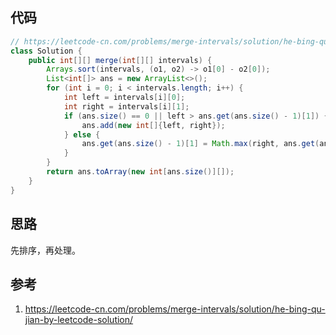 ## 代码

```java
// https://leetcode-cn.com/problems/merge-intervals/solution/he-bing-qu-jian-by-leetcode-solution/
class Solution {
    public int[][] merge(int[][] intervals) {
        Arrays.sort(intervals, (o1, o2) -> o1[0] - o2[0]);
        List<int[]> ans = new ArrayList<>();
        for (int i = 0; i < intervals.length; i++) {
            int left = intervals[i][0];
            int right = intervals[i][1];
            if (ans.size() == 0 || left > ans.get(ans.size() - 1)[1]) {
                ans.add(new int[]{left, right});
            } else {
                ans.get(ans.size() - 1)[1] = Math.max(right, ans.get(ans.size() - 1)[1]);
            }
        }
        return ans.toArray(new int[ans.size()][]);
    }
}
```

## 思路

先排序，再处理。

## 参考

1. https://leetcode-cn.com/problems/merge-intervals/solution/he-bing-qu-jian-by-leetcode-solution/